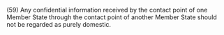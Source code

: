 (59) Any confidential information received by the contact point of one Member State through the contact point of another Member State should not be regarded as purely domestic.